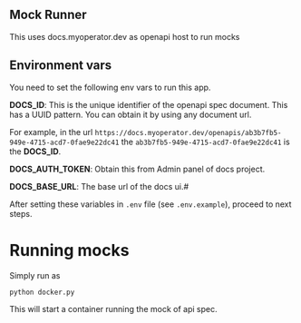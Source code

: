 ## Mock Runner

This uses docs.myoperator.dev as openapi host to run mocks

## Environment vars

You need to set the following env vars to run this app.

**DOCS_ID**: This is the unique identifier of the openapi spec document. 
This has a UUID pattern. You can obtain it by using any document url.

For example, in the url `https://docs.myoperator.dev/openapis/ab3b7fb5-949e-4715-acd7-0fae9e22dc41`
the `ab3b7fb5-949e-4715-acd7-0fae9e22dc41` is the __DOCS_ID__.

**DOCS_AUTH_TOKEN**: Obtain this from Admin panel of docs project.

**DOCS_BASE_URL**: The base url of the docs ui.#

After setting these variables in `.env` file (see `.env.example`), proceed to next
steps.

# Running mocks

Simply run as

```sh
python docker.py
```

This will start a container running the mock of api spec.